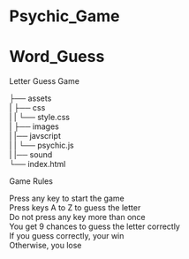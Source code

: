 # Psychic_Game

# Word_Guess

Letter Guess Game

├── assets  
| ├── css  
| | └── style.css  
| ├── images  
| |── javscript  
| | └── psychic.js  
| |── sound  
└── index.html

Game Rules

Press any key to start the game  
Press keys A to Z to guess the letter  
Do not press any key more than once  
You get 9 chances to guess the letter correctly  
If you guess correctly, your win  
Otherwise, you lose
